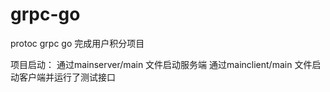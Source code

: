 # grpc-go
protoc  grpc  go  完成用户积分项目 

项目启动：
  通过mainserver/main 文件启动服务端
  通过mainclient/main 文件启动客户端并运行了测试接口
